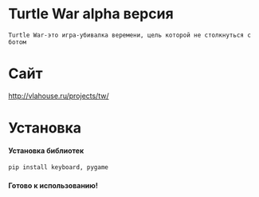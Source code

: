 # Turtle War alpha версия

```
Turtle War-это игра-убивалка веремени, цель которой не столкнуться c ботом
```


# Сайт

<a href='http://vlahouse.ru/projects/tw/'>http://vlahouse.ru/projects/tw/</a>


# Установка

#### Установка библиотек
```sh
pip install keyboard, pygame
```
#### Готово к использованию!